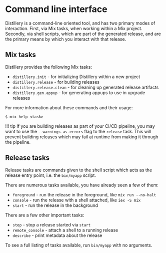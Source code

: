 # Command line interface

Distillery is a command-line oriented tool, and has two primary modes of
interaction. First, via Mix tasks, when working within a Mix project. Secondly,
via shell scripts, which are part of the generated release, and are the primary
means by which you interact with that release.

## Mix tasks

Distillery provides the following Mix tasks:

  * `distillery.init` - for initializing Distillery within a new project
  * `distillery.release` - for building releases
  * `distillery.release.clean` - for cleaning up generated release artifacts
  * `distillery.gen.appup` - for generating appups to use in upgrade releases

For more information about these commands and their usage:

    $ mix help <task>

!!! tip
    If you are building releases as part of your CI/CD pipeline, you may want to use
    the `--warnings-as-errors` flag to the `release` task. This will prevent
    building releases which may fail at runtime from making it through the pipeline.

## Release tasks

Release tasks are commands given to the shell script which acts as the release
entry point, i.e. the `bin/myapp` script.

There are numerous tasks available, you have already seen a few of them:

  * `foreground` - run the release in the foreground, like `mix run --no-halt`
  * `console` - run the release with a shell attached, like `iex -S mix`
  * `start` - run the release in the background

There are a few other important tasks:

  * `stop` - stop a release started via `start`
  * `remote_console` - attach a shell to a running release
  * `describe` - print metadata about the release

To see a full listing of tasks available, run `bin/myapp` with no arguments.
